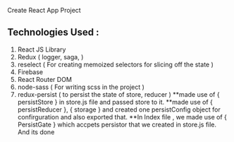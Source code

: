 Create React App Project 
## Technologies Used : 

1. React JS Library
2. Redux ( logger, saga,  )
3. reselect ( For creating memoized selectors for slicing off the state )
4. Firebase 
5. React Router DOM
6. node-sass ( For writing scss in the project )
7. redux-persist ( to persist the state of store, reducer )
    **made use of { persistStore } in store.js file and passed store to it.
    **made use of { persistReducer }, { storage } and created one persistConfig object for confirguration and       also             exported that.
    **In Index file , we made use of { PersistGate } which accpets persistor that we created in store.js file.      And its         done 
